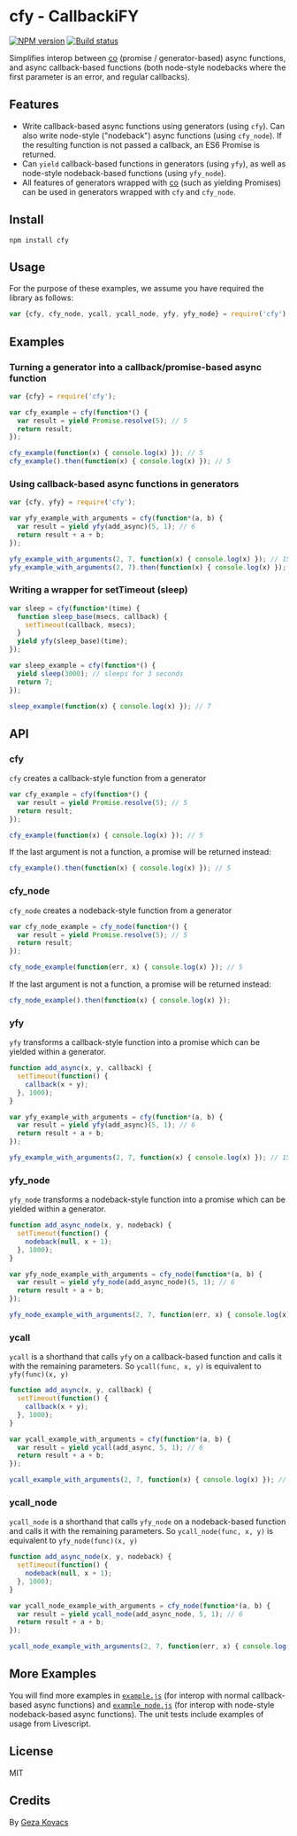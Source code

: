 # cfy - CallbackiFY

[![NPM version][npm-image]][npm-url]
[![Build status][travis-image]][travis-url]

Simplifies interop between [co](https://www.npmjs.com/package/co) (promise / generator-based) async functions, and async callback-based functions (both node-style nodebacks where the first parameter is an error, and regular callbacks).

## Features

* Write callback-based async functions using generators (using `cfy`). Can also write node-style ("nodeback") async functions (using `cfy_node`). If the resulting function is not passed a callback, an ES6 Promise is returned.
* Can `yield` callback-based functions in generators (using `yfy`), as well as node-style nodeback-based functions (using `yfy_node`).
* All features of generators wrapped with [co](https://www.npmjs.com/package/co) (such as yielding Promises) can be used in generators wrapped with `cfy` and `cfy_node`.

## Install

```
npm install cfy
```

## Usage

For the purpose of these examples, we assume you have required the library as follows:

```javascript
var {cfy, cfy_node, ycall, ycall_node, yfy, yfy_node} = require('cfy');
```

## Examples

### Turning a generator into a callback/promise-based async function

```javascript
var {cfy} = require('cfy');

var cfy_example = cfy(function*() {
  var result = yield Promise.resolve(5); // 5
  return result;
});

cfy_example(function(x) { console.log(x) }); // 5
cfy_example().then(function(x) { console.log(x) }); // 5
```

### Using callback-based async functions in generators

```javascript
var {cfy, yfy} = require('cfy');

var yfy_example_with_arguments = cfy(function*(a, b) {
  var result = yield yfy(add_async)(5, 1); // 6
  return result + a + b;
});

yfy_example_with_arguments(2, 7, function(x) { console.log(x) }); // 15
yfy_example_with_arguments(2, 7).then(function(x) { console.log(x) }); // 15
```

### Writing a wrapper for setTimeout (sleep)

```javascript
var sleep = cfy(function*(time) {
  function sleep_base(msecs, callback) {
    setTimeout(callback, msecs);
  }
  yield yfy(sleep_base)(time);
});

var sleep_example = cfy(function*() {
  yield sleep(3000); // sleeps for 3 seconds
  return 7;
});

sleep_example(function(x) { console.log(x) }); // 7
```

## API

### cfy

`cfy` creates a callback-style function from a generator

```javascript
var cfy_example = cfy(function*() {
  var result = yield Promise.resolve(5); // 5
  return result;
});

cfy_example(function(x) { console.log(x) }); // 5
```

If the last argument is not a function, a promise will be returned instead:

```javascript
cfy_example().then(function(x) { console.log(x) }); // 5
```

### cfy_node

`cfy_node` creates a nodeback-style function from a generator


```javascript
var cfy_node_example = cfy_node(function*() {
  var result = yield Promise.resolve(5); // 5
  return result;
});

cfy_node_example(function(err, x) { console.log(x) }); // 5
```

If the last argument is not a function, a promise will be returned instead:

```javascript
cfy_node_example().then(function(x) { console.log(x) });
```

### yfy

`yfy` transforms a callback-style function into a promise which can be yielded within a generator.

```javascript
function add_async(x, y, callback) {
  setTimeout(function() {
    callback(x + y);
  }, 1000);
}

var yfy_example_with_arguments = cfy(function*(a, b) {
  var result = yield yfy(add_async)(5, 1); // 6
  return result + a + b;
});

yfy_example_with_arguments(2, 7, function(x) { console.log(x) }); // 15
```

### yfy_node

`yfy_node` transforms a nodeback-style function into a promise which can be yielded within a generator.

```javascript
function add_async_node(x, y, nodeback) {
  setTimeout(function() {
    nodeback(null, x + 1);
  }, 1000);
}

var yfy_node_example_with_arguments = cfy_node(function*(a, b) {
  var result = yield yfy_node(add_async_node)(5, 1); // 6
  return result + a + b;
});

yfy_node_example_with_arguments(2, 7, function(err, x) { console.log(x) }); // 15
```

### ycall

`ycall` is a shorthand that calls `yfy` on a callback-based function and calls it with the remaining parameters. So `ycall(func, x, y)` is equivalent to `yfy(func)(x, y)`

```javascript
function add_async(x, y, callback) {
  setTimeout(function() {
    callback(x + y);
  }, 1000);
}

var ycall_example_with_arguments = cfy(function*(a, b) {
  var result = yield ycall(add_async, 5, 1); // 6
  return result + a + b;
});

ycall_example_with_arguments(2, 7, function(x) { console.log(x) }); // 15
```

### ycall_node

`ycall_node` is a shorthand that calls `yfy_node` on a nodeback-based function and calls it with the remaining parameters. So `ycall_node(func, x, y)` is equivalent to `yfy_node(func)(x, y)`

```javascript
function add_async_node(x, y, nodeback) {
  setTimeout(function() {
    nodeback(null, x + 1);
  }, 1000);
}

var ycall_node_example_with_arguments = cfy_node(function*(a, b) {
  var result = yield ycall_node(add_async_node, 5, 1); // 6
  return result + a + b;
});

ycall_node_example_with_arguments(2, 7, function(err, x) { console.log(x) }); // 15
```

## More Examples

You will find more examples in [`example.js`](https://github.com/gkovacs/ycall/blob/master/example.js) (for interop with normal callback-based async functions) and [`example_node.js`](https://github.com/gkovacs/ycall/blob/master/example_node.js) (for interop with node-style nodeback-based async functions). The unit tests include examples of usage from Livescript.

## License

MIT

## Credits

By [Geza Kovacs](https://github.com/gkovacs)

[npm-image]: https://img.shields.io/npm/v/cfy.svg?style=flat-square
[npm-url]: https://npmjs.org/package/cfy
[travis-image]: https://img.shields.io/travis/gkovacs/cfy.svg?style=flat-square
[travis-url]: https://travis-ci.org/gkovacs/cfy
